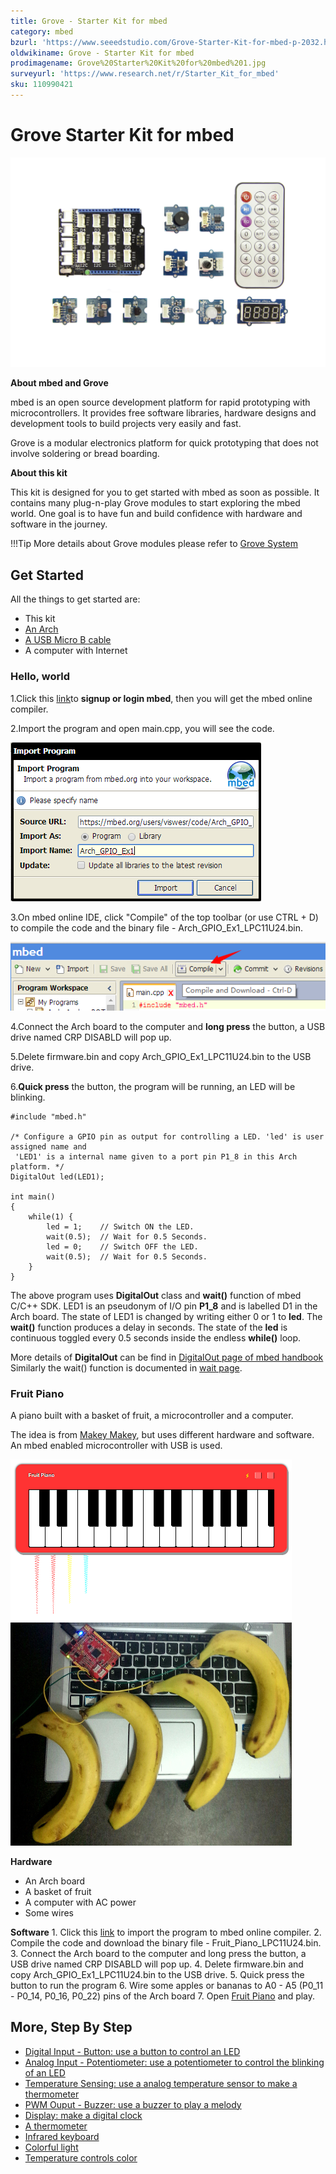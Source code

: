 ```yaml
---
title: Grove - Starter Kit for mbed
category: mbed
bzurl: 'https://www.seeedstudio.com/Grove-Starter-Kit-for-mbed-p-2032.html'
oldwikiname: Grove - Starter Kit for mbed
prodimagename: Grove%20Starter%20Kit%20for%20mbed%201.jpg
surveyurl: 'https://www.research.net/r/Starter_Kit_for_mbed'
sku: 110990421
---
```


# Grove Starter Kit for mbed

![](https://github.com/SeeedDocument/Grove-Starter_Kit_for_mbed/raw/master/img/Grove%20Starter%20Kit%20for%20mbed%201.jpg)

**About mbed and Grove**

mbed is an open source development platform for rapid prototyping with microcontrollers. It provides free software libraries, hardware designs and development tools to build projects very easily and fast.

Grove is a modular electronics platform for quick prototyping that does not involve soldering or bread boarding.

**About this kit**

This kit is designed for you to get started with mbed as soon as possible. It contains many plug-n-play Grove modules to start exploring the mbed world. One goal is to have fun and build confidence with hardware and software in the journey.

!!!Tip More details about Grove modules please refer to [Grove System](http://wiki.seeed.cc/Grove_System/)

## Get Started

All the things to get started are:

* This kit
* [An Arch](https://www.seeedstudio.com/Arch-p-1561.html)
* [A USB Micro B cable](https://www.seeedstudio.com/Micro-USB-Cable-48cm-p-1475.html)
* A computer with Internet

### Hello, world

1.Click this [link](https://developer.mbed.org/accounts/login/?next=%2Fcompiler%2F#import:https://mbed.org/users/viswesr/code/Arch_GPIO_Ex1;platform:Seeeduino-Arch)to **signup or login mbed**, then you will get the mbed online compiler.

2.Import the program and open main.cpp, you will see the code.

![](https://github.com/SeeedDocument/Grove-Starter_Kit_for_mbed/raw/master/img/Import_arch_gpio_ex1.png)

3.On mbed online IDE, click "Compile" of the top toolbar \(or use CTRL + D\) to compile the code and the binary file - Arch\_GPIO\_Ex1\_LPC11U24.bin.

![](https://github.com/SeeedDocument/Grove-Starter_Kit_for_mbed/raw/master/img/Compile_mbed_program.png)

4.Connect the Arch board to the computer and **long press** the button, a USB drive named CRP DISABLD will pop up.

5.Delete firmware.bin and copy Arch\_GPIO\_Ex1\_LPC11U24.bin to the USB drive.

6.**Quick press** the button, the program will be running, an LED will be blinking.

```text
#include "mbed.h"

/* Configure a GPIO pin as output for controlling a LED. 'led' is user assigned name and
 'LED1' is a internal name given to a port pin P1_8 in this Arch platform. */
DigitalOut led(LED1);

int main()
{
    while(1) {
        led = 1;    // Switch ON the LED.
        wait(0.5);  // Wait for 0.5 Seconds.
        led = 0;    // Switch OFF the LED.
        wait(0.5);  // Wait for 0.5 Seconds.
    }
}
```

The above program uses **DigitalOut** class and **wait\(\)** function of mbed C/C++ SDK. LED1 is an pseudonym of I/O pin **P1\_8** and is labelled D1 in the Arch board. The state of LED1 is changed by writing either 0 or 1 to **led**. The **wait\(\)** function produces a delay in seconds. The state of the **led** is continuous toggled every 0.5 seconds inside the endless **while\(\)** loop.

More details of **DigitalOut** can be find in [DigitalOut page of mbed handbook](https://developer.mbed.org/handbook/DigitalOut) Similarly the wait\(\) function is documented in [wait page](https://developer.mbed.org/handbook/Wait).

### Fruit Piano

A piano built with a basket of fruit, a microcontroller and a computer.

The idea is from [Makey Makey](http://makeymakey.com/), but uses different hardware and software. An mbed enabled microcontroller with USB is used.

![](https://github.com/SeeedDocument/Grove-Starter_Kit_for_mbed/raw/master/img/Piano.png) ![](https://github.com/SeeedDocument/Grove-Starter_Kit_for_mbed/raw/master/img/Fruit_Piano_Hardware.jpg)

**Hardware**

* An Arch board
* A basket of fruit
* A computer with AC power
* Some wires

**Software** 1. Click this [link](https://developer.mbed.org/accounts/login/?next=%2Fcompiler%2F#import:http://mbed.org/teams/Seeed/code/Fruit_Piano;platform:Seeeduino-Arch) to import the program to mbed online compiler. 2. Compile the code and download the binary file - Fruit\_Piano\_LPC11U24.bin. 3. Connect the Arch board to the computer and long press the button, a USB drive named CRP DISABLD will pop up. 4. Delete firmware.bin and copy Arch\_GPIO\_Ex1\_LPC11U24.bin to the USB drive. 5. Quick press the button to run the program 6. Wire some apples or bananas to A0 - A5 \(P0\_11 - P0\_14, P0\_16, P0\_22\) pins of the Arch board 7. Open [Fruit Piano](http://xiongyihui.github.io/piano/) and play.

## More, Step By Step

* [Digital Input - Button: use a button to control an LED](https://developer.mbed.org/teams/Seeed/wiki/Button)
* [Analog Input - Potentiometer: use a potentiometer to control the blinking of an LED](https://developer.mbed.org/teams/Seeed/wiki/Potentiometer)
* [Temperature Sensing: use a analog temperature sensor to make a thermometer](https://developer.mbed.org/teams/Seeed/wiki/Analog-Temperature-Sensor)
* [PWM Ouput - Buzzer: use a buzzer to play a melody](https://developer.mbed.org/teams/Seeed/wiki/Grove-Buzzer)
* [Display: make a digital clock](https://developer.mbed.org/teams/Seeed/wiki/Grove-4-Digit-Display)
* [A thermometer](https://developer.mbed.org/teams/Seeed/wiki/Thermometer)
* [Infrared keyboard](https://developer.mbed.org/teams/Seeed/wiki/Infrared-keybaord)
* [Colorful light](https://developer.mbed.org/teams/Seeed/wiki/Grove-Chainable-RGB-LED)
* [Temperature controls color](https://developer.mbed.org/teams/Seeed/wiki/Temperature-Color)

